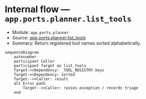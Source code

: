 # Internal flow — `app.ports.planner.list_tools`

- Module: `app.ports.planner`
- Source: [app.ports.planner.list_tools](../Src/backend/app/ports/planner.py#L29)
- Summary: Return registered tool names sorted alphabetically.

```mermaid
sequenceDiagram
    autonumber
    participant Caller
    participant Target as list_tools
    Target->>Dependency: _TOOL_REGISTRY.keys
    Target->>Dependency: sorted
    Target-->>Caller: result
    alt Error path
        Target-->>Caller: raises exception / records triage
    end
```